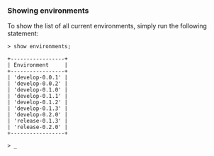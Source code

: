 ### Showing environments

To show the list of all current environments, simply run the following statement:

	> show environments;

	+-----------------+
	| Environment     |
	+-----------------+
	| 'develop-0.0.1' |
	| 'develop-0.0.2' |
	| 'develop-0.1.0' |
	| 'develop-0.1.1' |
	| 'develop-0.1.2' |
	| 'develop-0.1.3' |
	| 'develop-0.2.0' |
	| 'release-0.1.3' |
	| 'release-0.2.0' |
	+-----------------+

	> _
